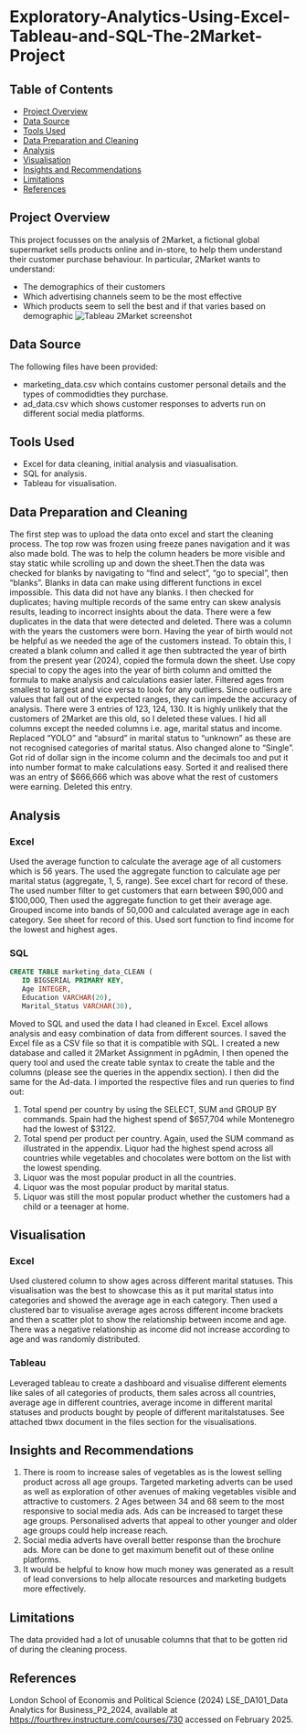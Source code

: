 # Exploratory-Analytics-Using-Excel-Tableau-and-SQL-The-2Market-Project
## Table of Contents
- [Project Overview](#project-overview)
- [Data Source](#data-source)
- [Tools Used](#tools-used)
- [Data Preparation and Cleaning](#data-preparation-and-cleaning)
- [Analysis](#analysis)
- [Visualisation](#visualisation)
- [Insights and Recommendations](#insights-and-recommendations)
- [Limitations](#limitations)
- [References](#references)
## Project Overview
This project focusses on the analysis of 2Market, a fictional global supermarket  sells products online and in-store, to help them understand their customer purchase behaviour. 
In particular, 2Market wants to understand:
- The demographics of their customers 
- Which advertising channels seem to be the most effective
- Which products seem to sell the best and if that varies based on demographic
![Tableau 2Market screenshot](https://github.com/user-attachments/assets/cf43f54d-3655-4de9-94cf-7839b8237949)



## Data Source
The following files have been provided:
- marketing_data.csv which contains customer personal details and the types of commodidties they purchase.
- ad_data.csv which shows customer responses to adverts run on different social media platforms.

## Tools Used
- Excel for data cleaning, initial analysis and viasualisation.
- SQL for analysis.
- Tableau for visualisation.

## Data Preparation and Cleaning
The first step was to upload the data onto excel and start the cleaning process. The top row was frozen using freeze panes navigation and it was also made bold. The was to help the column headers be more visible and stay static while scrolling up and down the sheet.Then the data was checked for blanks by navigating to “find and select”, “go to special”, then “blanks”. Blanks in data can make using different functions in excel impossible. This data did not have any blanks. I then checked for duplicates; having multiple records of the same entry can skew analysis results, leading to incorrect insights about the data. There were a few duplicates in the data that were detected and deleted.
There was a column with the years the customers were born. Having the year of birth would not be helpful as we needed the age of the customers instead. To obtain this, I created a blank column and called it age then subtracted the year of birth from the present year (2024), copied the formula down the sheet. Use copy special to copy the ages into the year of birth column and omitted the formula to make analysis and calculations easier later. Filtered ages from smallest to largest and vice versa to look for any outliers. Since outliers are values that fall out of the expected ranges, they can 
impede the accuracy of analysis. There were 3 entries of 123, 124, 130. It is highly unlikely that the customers of 2Market are this old, so I deleted these values. I hid all 
columns except the needed columns i.e. age, marital status and income. Replaced “YOLO” and “absurd” in marital status to “unknown” as these are not recognised categories of marital status. Also changed alone to “Single”. 
Got rid of dollar sign in the income column and the decimals too and put it into number format to make calculations easy. Sorted it and realised there was an entry of $666,666 
which was above what the rest of customers were earning. Deleted this entry.

## Analysis
 ### Excel 
 Used the average function to calculate the average age of all customers which is 56 years. The used the aggregate function to calculate age per marital status (aggregate, 1, 
5, range). See excel chart for record of these. The used number filter to get customers that earn between $90,000 and $100,000, Then used the aggregate function to get their 
average age. Grouped income into bands of 50,000 and calculated average age in each category. See sheet for record of this.
Used sort function to find income for the lowest and highest ages.
 ### SQL
 ```sql
CREATE TABLE marketing_data_CLEAN (
	ID BIGSERIAL PRIMARY KEY,
	Age INTEGER,
	Education VARCHAR(20),
	Marital_Status VARCHAR(30),
```

 Moved to SQL and used the data I had cleaned in Excel. Excel allows analysis and easy combination of data from different sources. I saved the Excel file as a CSV file so that it is compatible with SQL. I created a new database and called it 2Market 
Assignment in pgAdmin, I then opened the query tool and used the create table syntax to create the table and the columns (please see the queries in the appendix section). I 
then did the same for the Ad-data. I imported the respective files and run queries to find out: 
1. Total spend per country by using the SELECT, SUM and GROUP BY commands. 
Spain had the highest spend of $657,704 while Montenegro had the lowest of 
$3122.
2. Total spend per product per country. Again, used the SUM command as 
illustrated in the appendix. Liquor had the highest spend across all countries 
while vegetables and chocolates were bottom on the list with the lowest 
spending.
3. Liquor was the most popular product in all the countries.
4. Liquor was the most popular product by marital status.
5. Liquor was still the most popular product whether the customers had a child or a 
teenager at home.

## Visualisation
### Excel
Used clustered column to show ages across different marital statuses. This visualisation was the best to showcase this as it put marital status into categories and showed the average age in each category. Then used a clustered bar to visualise average ages across different income brackets and then a scatter plot to show the relationship between income and age. There was a negative relationship as income did 
not increase according to age and was randomly distributed.
### Tableau
Leveraged tableau to create a dashboard and visualise different elements like sales of all categories of products, them sales across all countries, average age in different countries, average 
income in different marital statuses and products bought by people of different maritalstatuses. See attached tbwx document in the files section for the visualisations.

## Insights and Recommendations
1. There is room to increase sales of vegetables as is the lowest selling product across all age groups. Targeted marketing adverts can be used as well as exploration of other avenues of making vegetables visible and attractive to customers.
2 Ages between 34 and 68 seem to the most responsive to social media ads. Ads can be increased to target these age groups. Personalised adverts that appeal to other younger and older age groups could help increase reach.
3. Social media adverts have overall better response than the brochure ads. More can be done to get maximum benefit out of these online platforms.
4. It would be helpful to know how much money was generated as a result of lead conversions to help allocate resources and marketing budgets more effectively.

## Limitations
The data provided had a lot of unusable columns that that to be gotten rid of during the cleaning process.

## References
London School of Economis and Political Science (2024) LSE_DA101_Data Analytics for Business_P2_2024, available at https://fourthrev.instructure.com/courses/730 accessed on February 2025.
